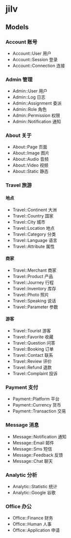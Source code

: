 # jilv

## Models

### Account 账号

- Account::User 用户
- Account::Session 登录
- Account::Connection 连接

### Admin 管理

- Admin::User 用户
- Admin::Log 日志
- Admin::Assignment 委派
- Admin::Role 角色
- Admin::Permission 权限
- Admin::Notification 通知

### About 关于

- About::Page 页面
- About::Image 图片
- About::Audio 音频
- About::Video 视频
- About::Static 静态

### Travel 旅游

#### 地点

- Travel::Continent 大洲
- Travel::Country 国家
- Travel::City 城市
- Travel::Location 地点
- Travel::Category 分类
- Travel::Language 语言
- Travel::Attribute 属性

#### 商家

- Travel::Merchant 商家
- Travel::Product 产品
- Travel::Journey 行程
- Travel::Inventory 库存
- Travel::Photo 照片
- Travel::Speaking 说话
- Travel::Parameter 参数

#### 游客

- Travel::Tourist 游客
- Travel::Favorite 收藏
- Travel::Question 问答
- Travel::Booking 订单
- Travel::Contact 联系
- Travel::Review 评价
- Travel::Refund 退款
- Travel::Complaint 投诉

### Payment 支付

- Payment::Platform 平台
- Payment::Currency 货币
- Payment::Transaction 交易

### Message 消息

- Message::Notification 通知
- Message::Email 邮件
- Message::Sms 短信
- Message::Feedback 反馈
- Message::Chat 聊天

### Analytic 分析

- Analytic::Statistic 统计
- Analytic::Google 谷歌

### Office 办公

- Office::Finance 财务
- Office::Human 人事
- Office::Application 申请
